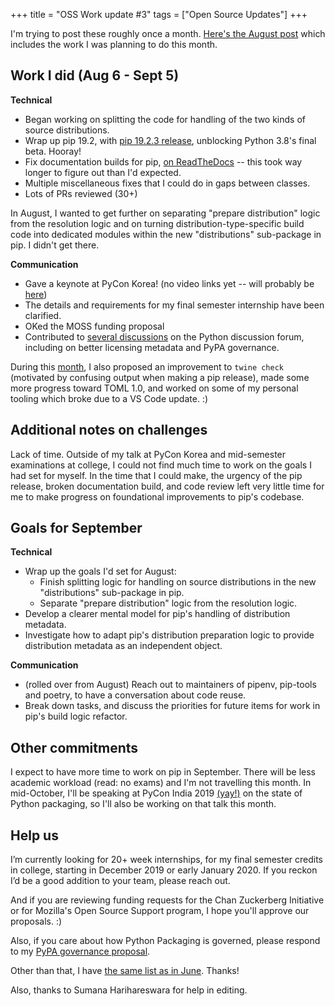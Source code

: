 +++
title = "OSS Work update #3"
tags = ["Open Source Updates"]
+++

I'm trying to post these roughly once a month. [Here's the August post](/blog/2019/08/06/pip-update-2/) which includes the work I was planning to do this month.

## Work I did (Aug 6 - Sept 5)

**Technical**

- Began working on splitting the code for handling of the two kinds of source distributions.
- Wrap up pip 19.2, with [pip 19.2.3 release](https://github.com/pypa/pip/issues/6630), unblocking Python 3.8's final beta. Hooray!
- Fix documentation builds for pip, [on ReadTheDocs](https://pip.pypa.io/) -- this took way longer to figure out than I'd expected.
- Multiple miscellaneous fixes that I could do in gaps between classes.
- Lots of PRs reviewed (30+)

In August, I wanted to get further on separating "prepare distribution" logic from the resolution logic and on turning distribution-type-specific build code into dedicated modules within the new "distributions" sub-package in pip. I didn't get there.

**Communication**

- Gave a keynote at PyCon Korea! (no video links yet -- will probably be [here](https://pyvideo.org/events/pycon-korea-2019.html))
- The details and requirements for my final semester internship have been clarified.
- OKed the MOSS funding proposal
- Contributed to [several discussions](https://discuss.python.org/u/pradyunsg/activity) on the Python discussion forum, including on better licensing metadata and PyPA governance.

During this [month](https://github.com/pradyunsg?tab=overview&from=2019-07-01&to=2019-07-31), I also proposed an improvement to `twine check` (motivated by confusing output when making a pip release), made some more progress toward TOML 1.0, and worked on some of my personal tooling which broke due to a VS Code update. :)

## Additional notes on challenges

Lack of time. Outside of my talk at PyCon Korea and mid-semester examinations at college, I could not find much time to work on the goals I had set for myself.
In the time that I could make, the urgency of the pip release, broken documentation build, and code review left very little time for me to make progress on foundational improvements to pip's codebase.

## Goals for September

**Technical**

- Wrap up the goals I'd set for August:
  - Finish splitting logic for handling on source distributions in the new "distributions" sub-package in pip.
  - Separate "prepare distribution" logic from the resolution logic.
- Develop a clearer mental model for pip's handling of distribution metadata.
- Investigate how to adapt pip's distribution preparation logic to provide distribution metadata as an independent object.

**Communication**

- (rolled over from August) Reach out to maintainers of pipenv, pip-tools and poetry, to have a conversation about code reuse.
- Break down tasks, and discuss the priorities for future items for work in pip's build logic refactor.

## Other commitments

I expect to have more time to work on pip in September. There will be less academic workload (read: no exams) and I'm not travelling this month. In mid-October, I'll be speaking at PyCon India 2019 [(yay!)](https://in.pycon.org/cfp/2019/proposals/python-packaging-where-we-are-and-where-were-headed~dGV8b/) on the state of Python packaging, so I'll also be working on that talk this month.

## Help us

I’m currently looking for 20+ week internships, for my final semester credits in college, starting in December 2019 or early January 2020. If you reckon I’d be a good addition to your team, please reach out.

And if you are reviewing funding requests for the Chan Zuckerberg Initiative or for Mozilla's Open Source Support program, I hope you'll approve our proposals. :)

Also, if you care about how Python Packaging is governed, please respond to my [PyPA governance proposal](https://discuss.python.org/t/pypa-governance-a-status-quo-model/2221).

Other than that, I have [the same list as in June](https://pradyunsg.me/blog/2019/06/23/pip-update/#help-us). Thanks!

Also, thanks to Sumana Harihareswara for help in editing.
